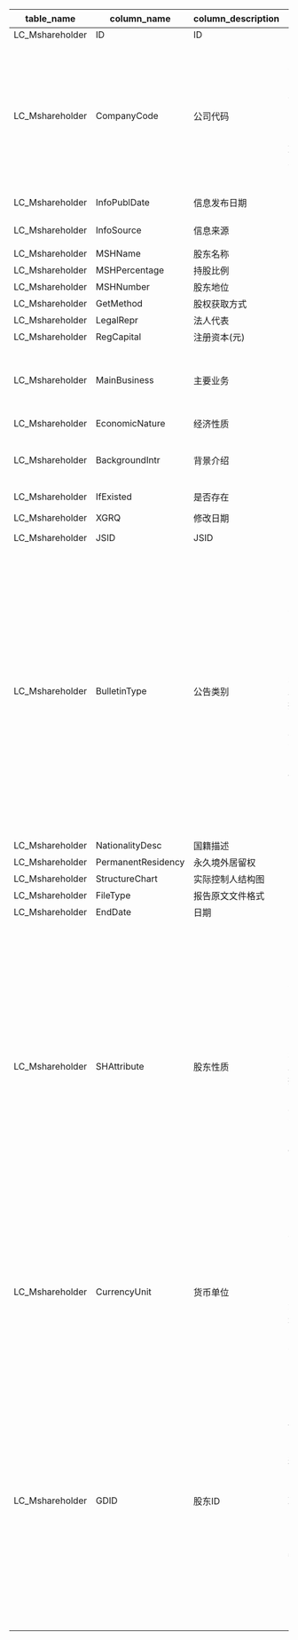 | table_name| column_name| column_description | 注释 | Annotation| 数据示例 |
|---|---|---|---|---|---|
| LC_Mshareholder | ID | ID || | 314803926078 |
| LC_Mshareholder | CompanyCode| 公司代码 | 公司代码（CompanyCode）：与“证券主表（SecuMain）”中的“公司代码（CompanyCode）”关联，得到上市公司的交易代码、简称等。 | Company Code (CompanyCode): Associated with the "Company Code (CompanyCode)" in "Securities Main Table (SecuMain)", to obtain the trading code, abbreviation, etc. of the listed company. | 77931|
| LC_Mshareholder | InfoPublDate | 信息发布日期 || | 2019-06-06 12:00:00.000|
| LC_Mshareholder | InfoSource | 信息来源 || | 招股说明书(申报稿) |
| LC_Mshareholder | MSHName| 股东名称 || | 澳洲联邦银行 |
| LC_Mshareholder | MSHPercentage| 持股比例 || | 0.1543 |
| LC_Mshareholder | MSHNumber| 股东地位 || | 1|
| LC_Mshareholder | GetMethod| 股权获取方式 || | 1|
| LC_Mshareholder | LegalRepr| 法人代表 || | null |
| LC_Mshareholder | RegCapital | 注册资本(元) || | null |
| LC_Mshareholder | MainBusiness | 主要业务 || | 零售、公司以及机构银行业务、基金管理、退休金、寿险、投资及经 |
| LC_Mshareholder | EconomicNature | 经济性质 || | null |
| LC_Mshareholder | BackgroundIntr | 背景介绍 || | 澳洲联邦银行成立于1911年,是澳大利亚领先的综合金|
| LC_Mshareholder | IfExisted| 是否存在 || | 1|
| LC_Mshareholder | XGRQ | 修改日期 || | 2024-04-26 10:00:47.820|
| LC_Mshareholder | JSID | JSID || | 767575950072 |
| LC_Mshareholder | BulletinType | 公告类别 | 公告类别(BulletinType)与(CT_SystemConst)表中的DM字段关联，令LB = 1311，得到公告类别的具体描述：10-发行上市书，20-定期报告，30-业绩快报，50-章程制度，60-更正公告，70-临时公告，90-交易所通报，91-交易所临时停(复)牌公告，99-其他。 | The BulletinType is associated with the DM field in the CT_SystemConst table, with LB set to 1311, the specific description of the BulletinType is: 10-Issue and Listing Prospectus, 20-Regular Reports, 30-Earnings Preview, 50-Bylaws and Regulations, 60-Correction Notice, 70-Interim Notice, 90-Stock Exchange Circular, 91-Stock Exchange Temporary Suspension (Resumption) Notice, 99-Other. | 10 |
| LC_Mshareholder | NationalityDesc| 国籍描述 || | null |
| LC_Mshareholder | PermanentResidency | 永久境外居留权 || | null |
| LC_Mshareholder | StructureChart | 实际控制人结构图 || | null |
| LC_Mshareholder | FileType | 报告原文文件格式 || | null |
| LC_Mshareholder | EndDate| 日期 || | null |
| LC_Mshareholder | SHAttribute| 股东性质 | 公告类别(BulletinType)与(CT_SystemConst)表中的DM字段关联，令LB = 1311，得到公告类别的具体描述：10-发行上市书，20-定期报告，30-业绩快报，50-章程制度，60-更正公告，70-临时公告，90-交易所通报，91-交易所临时停(复)牌公告，99-其他。 | The BulletinType is associated with the DM field in the CT_SystemConst table, with LB set to 1311, the specific description of the BulletinType is: 10-Issue and Listing Prospectus, 20-Regular Reports, 30-Earnings Preview, 50-Bylaws and Regulations, 60-Correction Notice, 70-Interim Notice, 90-Stock Exchange Circular, 91-Stock Exchange Temporary Suspension (Resumption) Notice, 99-Other. | 2|
| LC_Mshareholder | CurrencyUnit | 货币单位 | 货币单位（CurrencyUnit）与（CT_SystemConst）中的DM字段关联，令LB=1068，得到注册资本的货币单位具体描述： 1000-美元 1100-港元 1420-人民币元 3000-欧元| The currency unit (CurrencyUnit) is associated with the DM field in (CT_SystemConst). When LB=1068, the specific description of the registered capital's currency unit is obtained: 1000-USD, 1100-HKD, 1420-CNY, 3000-EUR. | null |
| LC_Mshareholder | GDID | 股东ID | 股东ID（GDID）：当股东属性（SHAttribute）=2时，与机构基本资料（LC_InstiArchive）中的企业编号（CompanyCode）关联；股东属性（SHAttribute）=3时，与理财产品主表（SF_PlanMain）或证券主表（SecuMain）中的内部编码（InnerCode）关联。 | Stockholder ID (GDID): When the stockholder attribute (SHAttribute) equals 2, it is associated with the Company Code in the Institutional Basic Information (LC_InstiArchive); when the stockholder attribute (SHAttribute) equals 3, it is associated with the Inner Code in the Financial Product Main Table (SF_PlanMain) or Security Main Table (SecuMain). | 14047|